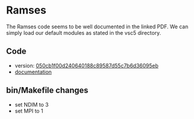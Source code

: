 # Ramses

The Ramses code seems to be well documented in the linked PDF. We can simply load our default modules as stated in the vsc5 directory.


## Code

- version: [050cb1f00d240640188c89587d55c7b6d36095eb](https://bitbucket.org/rteyssie/ramses/src/050cb1f00d240640188c89587d55c7b6d36095eb)
- [documentation](https://www.ics.uzh.ch/~teyssier/ramses/Documentation_files/ramses_ug.pdf)


## bin/Makefile changes

- set NDIM to 3
- set MPI to 1


